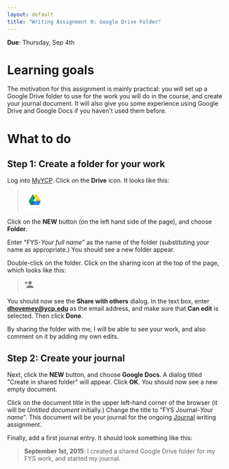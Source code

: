 ```yaml
---
layout: default
title: "Writing Assignment 0: Google Drive Folder"
---
```


**Due**: Thursday, Sep 4th 

# Learning goals

The motivation for this assignment is mainly practical: you will set up a Google Drive folder to use for the work you will do in the course, and create your journal document.  It will also give you some experience using Google Drive and Google Docs if you haven't used them before.

# What to do

## Step 1: Create a folder for your work

Log into [MyYCP](https://my.ycp.edu).  Click on the **Drive** icon.  It looks like this:

> ![Google Drive icon](img/drive.png)

Click on the **NEW** button (on the left hand side of the page), and choose **Folder**.

Enter "FYS-*Your full name*" as the name of the folder (substituting your name as appropriate.)  You should see a new folder appear.

Double-click on the folder.  Click on the sharing icon at the top of the page, which looks like this:

> ![Sharing icon](img/drive-share.png)

You should now see the **Share with others** dialog.  In the text box, enter **dhovemey@ycp.edu** as the email address, and make sure that **Can edit** is selected.  Then click **Done**.

By sharing the folder with me, I will be able to see your work, and also comment on it by adding my own edits.

## Step 2: Create your journal

Next, click the **NEW** button, and choose **Google Docs**.  A dialog titled "Create in shared folder" will appear.  Click **OK**.  You should now see a new empty document.

Click on the document title in the upper left-hand corner of the browser (it will be *Untitled document* initially.)  Change the title to "FYS Journal-*Your name*".  This document will be your journal for the ongoing [Journal](assign01.html) writing assignment.

Finally, add a first journal entry.  It should look something like this:

> **September 1st, 2015**: I created a shared Google Drive folder for my FYS work, and started my journal.
